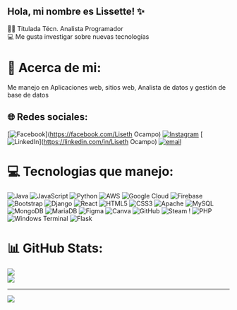 ## Hola, mi nombre es Lissette! ✨

👩‍🎓 Titulada Técn. Analista Programador<br/>
💻 Me gusta investigar sobre nuevas tecnologías <br/>

# 💫 Acerca de mi:
Me manejo en Aplicaciones web, sitios web, Analista de datos y gestión de base de datos

## 🌐 Redes sociales:
[![Facebook](https://img.shields.io/badge/Facebook-%231877F2.svg?logo=Facebook&logoColor=white)](https://facebook.com/Liseth Ocampo) [![Instagram](https://img.shields.io/badge/Instagram-%23E4405F.svg?logo=Instagram&logoColor=white)](https://instagram.com/liseth_20.11) [![LinkedIn](https://img.shields.io/badge/LinkedIn-%230077B5.svg?logo=linkedin&logoColor=white)](https://linkedin.com/in/Liseth Ocampo) [![email](https://img.shields.io/badge/Email-D14836?logo=gmail&logoColor=white)](mailto:eocampo75@hotmail.com) 

# 💻 Tecnologias que manejo:
![Java](https://img.shields.io/badge/java-%23ED8B00.svg?style=for-the-badge&logo=openjdk&logoColor=white) ![JavaScript](https://img.shields.io/badge/javascript-%23323330.svg?style=for-the-badge&logo=javascript&logoColor=%23F7DF1E) ![Python](https://img.shields.io/badge/python-3670A0?style=for-the-badge&logo=python&logoColor=ffdd54)  ![AWS](https://img.shields.io/badge/AWS-%23FF9900.svg?style=for-the-badge&logo=amazon-aws&logoColor=white) ![Google Cloud](https://img.shields.io/badge/GoogleCloud-%234285F4.svg?style=for-the-badge&logo=google-cloud&logoColor=white) ![Firebase](https://img.shields.io/badge/firebase-%23039BE5.svg?style=for-the-badge&logo=firebase) ![Bootstrap](https://img.shields.io/badge/bootstrap-%238511FA.svg?style=for-the-badge&logo=bootstrap&logoColor=white) ![Django](https://img.shields.io/badge/django-%23092E20.svg?style=for-the-badge&logo=django&logoColor=white) ![React](https://img.shields.io/badge/react-%2320232a.svg?style=for-the-badge&logo=react&logoColor=%2361DAFB) ![HTML5](https://img.shields.io/badge/html5-%23E34F26.svg?style=for-the-badge&logo=html5&logoColor=white) ![CSS3](https://img.shields.io/badge/css3-%231572B6.svg?style=for-the-badge&logo=css3&logoColor=white) ![Apache](https://img.shields.io/badge/apache-%23D42029.svg?style=for-the-badge&logo=apache&logoColor=white) ![MySQL](https://img.shields.io/badge/mysql-4479A1.svg?style=for-the-badge&logo=mysql&logoColor=white) ![MongoDB](https://img.shields.io/badge/MongoDB-%234ea94b.svg?style=for-the-badge&logo=mongodb&logoColor=white) ![MariaDB](https://img.shields.io/badge/MariaDB-003545?style=for-the-badge&logo=mariadb&logoColor=white) ![Figma](https://img.shields.io/badge/figma-%23F24E1E.svg?style=for-the-badge&logo=figma&logoColor=white) ![Canva](https://img.shields.io/badge/Canva-%2300C4CC.svg?style=for-the-badge&logo=Canva&logoColor=white) ![GitHub](https://img.shields.io/badge/github-%23121011.svg?style=for-the-badge&logo=github&logoColor=white) ![Steam](https://img.shields.io/badge/steam-%23000000.svg?style=for-the-badge&logo=steam&logoColor=white) ! ![PHP](https://img.shields.io/badge/php-%23777BB4.svg?style=for-the-badge&logo=php&logoColor=white) ![Windows Terminal](https://img.shields.io/badge/Windows%20Terminal-%234D4D4D.svg?style=for-the-badge&logo=windows-terminal&logoColor=white) ![Flask](https://img.shields.io/badge/flask-%23000.svg?style=for-the-badge&logo=flask&logoColor=white)



<!-- Proudly created with GPRM ( https://gprm.itsvg.in ) -->
# 📊 GitHub Stats:
![](https://github-readme-stats.vercel.app/api?username=Lissette153&theme=merko&hide_border=false&include_all_commits=false&count_private=false)<br/>
![](https://nirzak-streak-stats.vercel.app/?user=Lissette153&theme=merko&hide_border=false)<br/>

---
[![](https://visitcount.itsvg.in/api?id=Lissette153&icon=0&color=11)](https://visitcount.itsvg.in)



